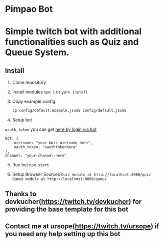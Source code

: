 # Pimpao Bot
# Simple twitch bot with additional functionalities such as Quiz and Queue System.

## Install

1. Clone repository

2. Install modules `npm i` or `yarn install`

3. Copy example config

   ```bash
   cp config/default.example.json5 config/default.json5
   ```

4. Setup bot

`oauth_token` you can get [here by login via bot](https://twitchapps.com/tmi/)

```
bot: {
    username: "your-bots-username-here",
    oauth_token: "oauthtokenhere"
},
channel: "your-channel-here"
```

5. Run bot `npm start`

6. Setup Browser Sources
  ` Quiz module at
  http://localhost:8080/quiz
  `
` Queue module at
http://localhost:8000/queue
`
## Thanks to devkucher(https://twitch.tv/devkucher) for providing the base template for this bot

## Contact me at ursope(https://twitch.tv/ursope) if you need any help setting up this bot


